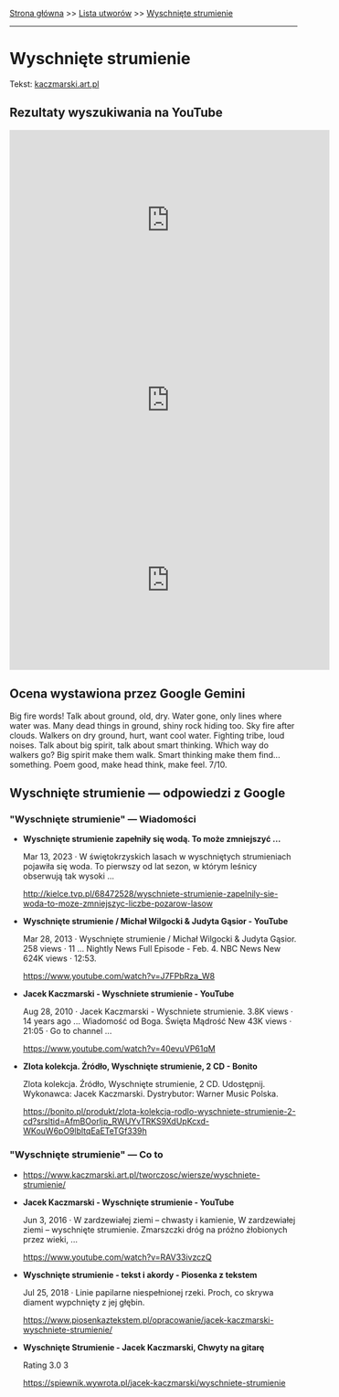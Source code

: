 [Strona główna](../index.md) >> [Lista utworów](../list.md) >> [Wyschnięte strumienie](657.md)

---

# Wyschnięte strumienie

Tekst: [kaczmarski.art.pl](https://www.kaczmarski.art.pl/tworczosc/wiersze/wyschniete-strumienie/)

## Rezultaty wyszukiwania na YouTube

<iframe width="560" height="315" src="https://www.youtube.com/embed/gdT0v4gDgMk?si=IdontcarewhotheIRSsendsImnotpayingtaxes" title="YouTube video player" frameborder="0" allow="accelerometer; autoplay; clipboard-write; encrypted-media; gyroscope; picture-in-picture; web-share" referrerpolicy="strict-origin-when-cross-origin" allowfullscreen></iframe>

<iframe width="560" height="315" src="https://www.youtube.com/embed/NTNcxGVgn9I?si=IdontcarewhotheIRSsendsImnotpayingtaxes" title="YouTube video player" frameborder="0" allow="accelerometer; autoplay; clipboard-write; encrypted-media; gyroscope; picture-in-picture; web-share" referrerpolicy="strict-origin-when-cross-origin" allowfullscreen></iframe>

<iframe width="560" height="315" src="https://www.youtube.com/embed/KRLVmy8aqv0?si=IdontcarewhotheIRSsendsImnotpayingtaxes" title="YouTube video player" frameborder="0" allow="accelerometer; autoplay; clipboard-write; encrypted-media; gyroscope; picture-in-picture; web-share" referrerpolicy="strict-origin-when-cross-origin" allowfullscreen></iframe>

## Ocena wystawiona przez Google Gemini

Big fire words! Talk about ground, old, dry. Water gone, only lines where water was. Many dead things in ground, shiny rock hiding too. Sky fire after clouds. Walkers on dry ground, hurt, want cool water. Fighting tribe, loud noises. Talk about big spirit, talk about smart thinking. Which way do walkers go? Big spirit make them walk. Smart thinking make them find... something. Poem good, make head think, make feel. 7/10.


## Wyschnięte strumienie — odpowiedzi z Google

### "Wyschnięte strumienie" — Wiadomości

- **Wyschnięte strumienie zapełniły się wodą. To może zmniejszyć ...**

    Mar 13, 2023  ·  W świętokrzyskich lasach w wyschniętych strumieniach pojawiła się woda. To pierwszy od lat sezon, w którym leśnicy obserwują tak wysoki ... 

   <http://kielce.tvp.pl/68472528/wyschniete-strumienie-zapelnily-sie-woda-to-moze-zmniejszyc-liczbe-pozarow-lasow>
- **Wyschnięte strumienie / Michał Wilgocki & Judyta Gąsior - YouTube**

    Mar 28, 2013  ·  Wyschnięte strumienie / Michał Wilgocki & Judyta Gąsior. 258 views · 11 ... Nightly News Full Episode - Feb. 4. NBC News New 624K views · 12:53. 

   <https://www.youtube.com/watch?v=J7FPbRza_W8>
- **Jacek Kaczmarski - Wyschniete strumienie - YouTube**

    Aug 28, 2010  ·  Jacek Kaczmarski - Wyschniete strumienie. 3.8K views · 14 years ago ... Wiadomość od Boga. Święta Mądrość New 43K views · 21:05 · Go to channel ... 

   <https://www.youtube.com/watch?v=40evuVP61qM>
- **Zlota kolekcja. Źródło, Wyschnięte strumienie, 2 CD - Bonito**

    Zlota kolekcja. Źródło, Wyschnięte strumienie, 2 CD. Udostępnij. Wykonawca: Jacek Kaczmarski. Dystrybutor: Warner Music Polska. 

   <https://bonito.pl/produkt/zlota-kolekcja-rodlo-wyschniete-strumienie-2-cd?srsltid=AfmBOorljp_RWUYvTRKS9XdUpKcxd-WKouW6pO9lbltqEaETeTGf339h>

### "Wyschnięte strumienie" — Co to

- <https://www.kaczmarski.art.pl/tworczosc/wiersze/wyschniete-strumienie/>
- **Jacek Kaczmarski - Wyschnięte strumienie - YouTube**

    Jun 3, 2016  ·  W zardzewiałej ziemi – chwasty i kamienie, W zardzewiałej ziemi – wyschnięte strumienie. Zmarszczki dróg na próżno żłobionych przez wieki, ... 

   <https://www.youtube.com/watch?v=RAV33ivzczQ>
- **Wyschnięte strumienie - tekst i akordy - Piosenka z tekstem**

    Jul 25, 2018  ·  Linie papilarne niespełnionej rzeki. Proch, co skrywa diament wypchnięty z jej głębin. 

   <https://www.piosenkaztekstem.pl/opracowanie/jacek-kaczmarski-wyschniete-strumienie/>
- **Wyschnięte Strumienie - Jacek Kaczmarski, Chwyty na gitarę**

    Rating   3.0  3   

   <https://spiewnik.wywrota.pl/jacek-kaczmarski/wyschniete-strumienie>

